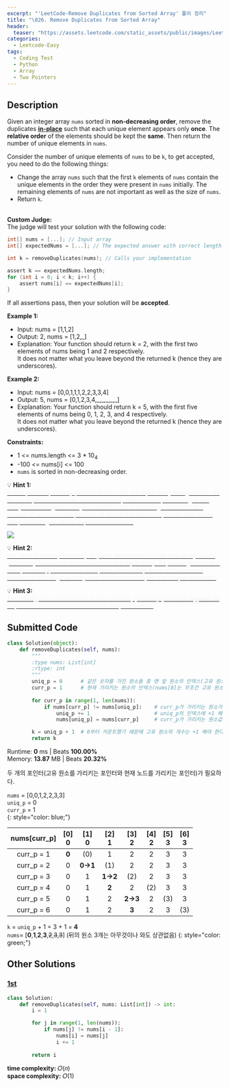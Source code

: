 ```yaml
---
excerpt: "'LeetCode-Remove Duplicates from Sorted Array' 풀이 정리"
title: "\026. Remove Duplicates from Sorted Array"
header:
  teaser: "https://assets.leetcode.com/static_assets/public/images/LeetCode_Sharing.png"
categories:
  - Leetcode-Easy
tags:
  - Coding Test
  - Python
  - Array
  - Two Pointers
---
```


## <i class="fa-solid fa-file-lines"></i> Description

Given an integer array `nums` sorted in **non-decreasing order**, remove the duplicates <a href="https://ko.wikipedia.org/wiki/%EC%A0%9C%EC%9E%90%EB%A6%AC_%EC%95%8C%EA%B3%A0%EB%A6%AC%EC%A6%98" target="_blank">**in-place**</a> such that each unique element appears only **once**. The **relative order** of the elements should be kept the **same**. Then return the number of unique elements in `nums`.

Consider the number of unique elements of `nums` to be `k`, to get accepted, you need to do the following things:

- Change the array `nums` such that the first `k` elements of `nums` contain the unique elements in the order they were present in `nums` initially. The remaining elements of `nums` are not important as well as the size of `nums`.
- Return `k`.
<br><br>

**Custom Judge:**     
The judge will test your solution with the following code:
```c
int[] nums = [...]; // Input array
int[] expectedNums = [...]; // The expected answer with correct length

int k = removeDuplicates(nums); // Calls your implementation

assert k == expectedNums.length;
for (int i = 0; i < k; i++) {
    assert nums[i] == expectedNums[i];
}
```
If all assertions pass, then your solution will be **accepted**.

**Example 1:**

- Input: nums = [1,1,2]
- Output: 2, nums = [1,2,\_]
- Explanation: Your function should return k = 2, with the first two elements of nums being 1 and 2 respectively.    
It does not matter what you leave beyond the returned k (hence they are underscores).

**Example 2:**

- Input: nums = [0,0,1,1,1,2,2,3,3,4]
- Output: 5, nums = [0,1,2,3,4,\_,\_,\_,\_,\_]
- Explanation: Your function should return k = 5, with the first five elements of nums being 0, 1, 2, 3, and 4 respectively.    
It does not matter what you leave beyond the returned k (hence they are underscores).

**Constraints:**

- 1 <= nums.length <= 3 \* 10<sub>4</sub>
- -100 <= nums[i] <= 100
- `nums` is sorted in non-decreasing order.

💡 **Hint 1:**   
<u><span style="color:#F5F5F5">In this problem, the key point to focus on is the input array being sorted. As far as duplicate elements are concerned, what is their positioning in the array when the given array is sorted? Look at the image below for the answer. If we know the position of one of the elements, do we also know the positioning of all the duplicate elements?</span></u>

![](https://assets.leetcode.com/uploads/2019/10/20/hint_rem_dup.png)

💡 **Hint 2:**   
<u><span style="color:#F5F5F5">We need to modify the array in-place and the size of the final array would potentially be smaller than the size of the input array. So, we ought to use a two-pointer approach here. One, that would keep track of the current element in the original array and another one for just the unique elements.</span></u>

💡 **Hint 3:**   
<u><span style="color:#F5F5F5">Essentially, once an element is encountered, you simply need to <b>bypass</b> its duplicates and move on to the next unique element.</span></u>

## <i class="fa-solid fa-cloud-arrow-up"></i> Submitted Code

```python
class Solution(object):
    def removeDuplicates(self, nums):
        """
        :type nums: List[int]
        :rtype: int
        """
        uniq_p = 0      # 같은 숫자를 가진 원소들 중 맨 앞 원소의 인덱스(고유 원소에 카운트됨)
        curr_p = 1      # 현재 가리키는 원소의 인덱스(nums[0]는 무조건 고유 원소이므로 nums[1]부터 시작)
        
        for curr_p in range(1, len(nums)):
            if nums[curr_p] != nums[uniq_p]:    # curr_p가 가리키는 원소가 uniq_p가 가리키는 원소와 불일치하면
                uniq_p += 1                     # uniq_p의 인덱스에 +1 해서 한 칸 옮기기 
                nums[uniq_p] = nums[curr_p]     # curr_p가 가리키는 원소값을 uniq_p가 가리키는 자리에 넣기 

        k = uniq_p + 1  # 0부터 카운트했기 때문에 고유 원소의 개수는 +1 해야 한다
        return k                      
```
<i class="fa-solid fa-clock"></i> Runtime: **0** ms \| Beats **100.00%**    
<i class="fa-solid fa-memory"></i> Memory: **13.87** MB \| Beats **20.32%**

두 개의 포인터(고유 원소를 가리키는 포인터와 현재 노드를 가리키는 포인터)가 필요하다.

`nums` = \[0,0,1,2,2,3,3]     
`uniq_p` = 0     
`curr_p` = 1    
{: style="color: blue;"}

|nums\[curr_p] |\[0]<br>0 |\[1]<br>0 |\[2]<br>1 |\[3]<br>2 |\[4]<br>2 |\[5]<br>3 |\[6]<br>3 |
|:------------:|:--------:|:--------:|:--------:|:--------:|:--------:|:--------:|:--------:|
| curr_p = 1   |   **0**  |    (0)   |     1    |     2    |     2    |     3    |     3    |
| curr_p = 2   |     0    |  **0→1** |    (1)   |     2    |     2    |     3    |     3    |
| curr_p = 3   |     0    |     1    |  **1→2** |    (2)   |     2    |     3    |     3    |
| curr_p = 4   |     0    |     1    |   **2**  |     2    |    (2)   |     3    |     3    |
| curr_p = 5   |     0    |     1    |     2    |  **2→3** |     2    |    (3)   |     3    |
| curr_p = 6   |     0    |     1    |     2    |   **3**  |     2    |     3    |    (3)   |

`k` = `uniq_p` + 1 = 3 + 1 = **4**   
`nums`= \[**0**,**1**,**2**,**3**,~~2~~,~~3~~,~~3~~]  (뒤의 원소 3개는 아무것이나 와도 상관없음)
{: style="color: green;"}

## <i class="fa-solid fa-flask"></i> Other Solutions

### <a href="https://leetcode.com/problems/remove-duplicates-from-sorted-array/solutions/5540670/video-use-two-pointers-coding-exercise-b-7lap/" target="_blank">1st</a>

```python
class Solution:
    def removeDuplicates(self, nums: List[int]) -> int:
        i = 1

        for j in range(1, len(nums)):
            if nums[j] != nums[i - 1]:
                nums[i] = nums[j]
                i += 1
        
        return i
```
<i class="fa-solid fa-clock"></i> **time complexity:** 𝑂(𝑛)             
<i class="fa-solid fa-memory"></i> **space complexity:** 𝑂(1)   